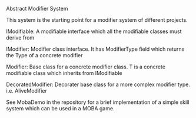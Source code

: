 Abstract Modifier System

This system is the starting point for a modifier system of different projects.

IModifiable: A modifiable interface which all the modifiable classes must derive from

IModifier: Modifier class interface. It has ModifierType field which returns the Type of a concrete modifier

Modifier<T>: Base class for a concrete modifier class. T is a concrete modifiable class which inherits from IModifiable

DecoratedModifier<T>: Decorater base class for a more complex modifier type. i.e. AliveModifier<T>

See MobaDemo in the repository for a brief implementation of a simple skill system which can be used in a MOBA game.

